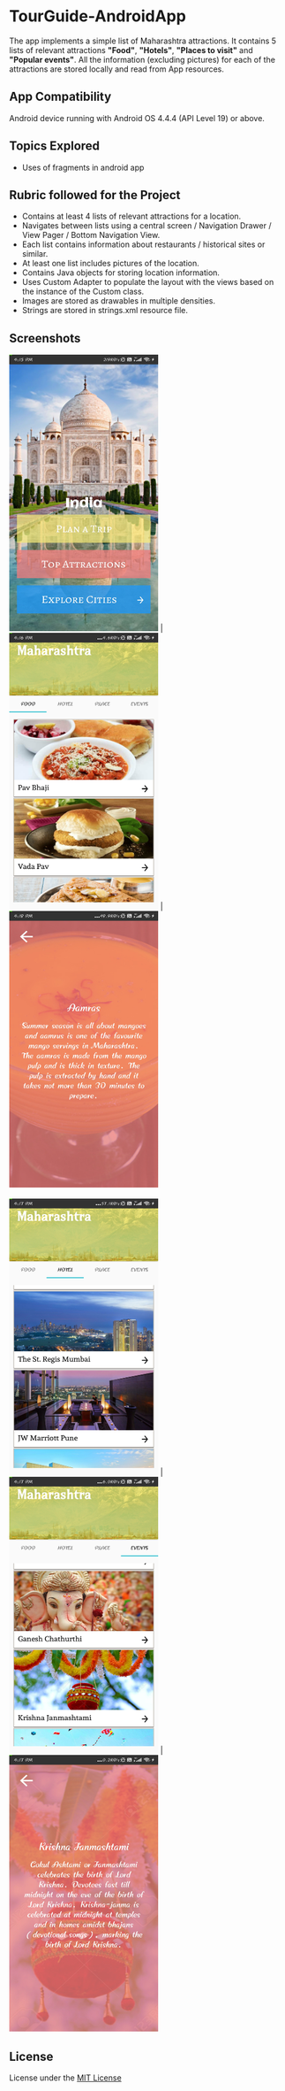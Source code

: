 # TourGuide-AndroidApp
The app implements a simple list of Maharashtra attractions. It contains 5 lists of relevant attractions 
**"Food"**, **"Hotels"**, **"Places to visit"** and **"Popular events"**. All the information (excluding pictures) for each of 
the attractions are stored locally and read from App resources.

## App Compatibility
Android device running with Android OS 4.4.4 (API Level 19) or above.

## Topics Explored
- Uses of fragments in android app

## Rubric followed for the Project
- Contains at least 4 lists of relevant attractions for a location.
- Navigates between lists using a central screen / Navigation Drawer / View Pager / Bottom Navigation View.
- Each list contains information about restaurants / historical sites or similar.
- At least one list includes pictures of the location.
- Contains Java objects for storing location information.
- Uses Custom Adapter to populate the layout with the views based on the instance of the Custom class.
- Images are stored as drawables in multiple densities.
- Strings are stored in strings.xml resource file.

## Screenshots
 <img src="https://github.com/manjirikolte/TourGuide-AndroidApp/blob/master/Screenshots/Screenshot_1.jpg" width="270" height="500"> |
 <img src="https://github.com/manjirikolte/TourGuide-AndroidApp/blob/master/Screenshots/Screenshot_2.jpg" width="270" height="500">
 | <img src="https://github.com/manjirikolte/TourGuide-AndroidApp/blob/master/Screenshots/Screenshot_3.jpg" width="270" height="500">
 <br><br>
  <img src="https://github.com/manjirikolte/TourGuide-AndroidApp/blob/master/Screenshots/Screenshot_4.jpg" width="270" height="500"> |
 <img src="https://github.com/manjirikolte/TourGuide-AndroidApp/blob/master/Screenshots/Screenshot_5.jpg" width="270" height="500">
 | <img src="https://github.com/manjirikolte/TourGuide-AndroidApp/blob/master/Screenshots/Screenshot_6.jpg" width="270" height="500">
 
 
## License
License under the <a href="https://github.com/manjirikolte/MusicPlayerStructure-AndroidApp/blob/master/LICENSE.txt">MIT License </a>
